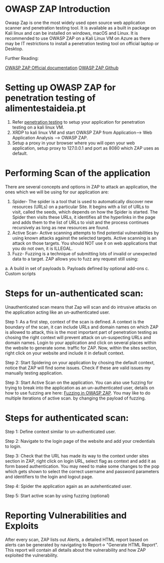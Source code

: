 # OWASP ZAP Introduction

Owasp Zap is one the most widely used open source web application scanner and penetration testing tool. It is available as a built in package on Kali linux and can be installed on windows, macOS and Linux. It is recommended to use OWASP ZAP on a Kali Linux VM on Azure as there may be IT restrictions to install a penetration testing tool on official laptop or Desktop. 

Further Reading:

[OWASP ZAP Official documentation](https://www.zaproxy.org/)
[OWASP ZAP Github](https://github.com/zaproxy)

# Setting up OWASP ZAP for penetration testing of alimentestaideia.pt

1. Refer [penetration testing](../Penetration-Test-Setup/Readme.MD) to setup your application for penetration testing on a kali linux VM.
2. XRDP to kali linux VM and start OWASP ZAP from Application--> Web Application Analysis --> OWASP ZAP.
3. Setup a proxy in your browser where you will open your web application, setup proxy to 127.0.0.1 and port as 8080 which ZAP uses as default.


# Performing Scan of the application

There are several concepts and options in ZAP to attack an application, the ones which we will be using for our application are:

1. Spider- The spider is a tool that is used to automatically discover new resources (URLs) on a particular Site. It begins with a list of URLs to visit, called the seeds, which depends on how the Spider is started. The Spider then visits these URLs, it identifies all the hyperlinks in the page and adds them to the list of URLs to visit and the process continues recursively as long as new resources are found.
2. Active Scan- Active scanning attempts to find potential vulnerabilities by using known attacks against the selected targets. Active scanning is an attack on those targets. You should NOT use it on web applications that you do not own, it is ILLEGAL.
3. Fuzz- Fuzzing is a technique of submitting lots of invalid or unexpected data to a target.
ZAP allows you to fuzz any request still using:

a. A build in set of payloads
b. Payloads defined by optional add-ons
c. Custom scripts

# Steps for un-authenticated scan:

Unauthenticated scan means that Zap will scan and do intrusive attacks on the application acting like an un-authenticated user. 

Step 1: As a first step, context of the scan is defined. A context is the boundary of the scan, it can include URLs and domain names on which ZAP is allowed to attack, this is the most important part of penetration testing as chosing the right context will prevent attack on un-suspecting URLs and domain names. Login to your application and click on several places within the website to generate some. traffic for ZAP. Now, within the sites section, right click on your website and include it in default context.

Step 2: Start Spidering on your application by chosing the default context, notice that ZAP will find some issues. Check if these are valid issues my manually testing application.

Step 3: Start Active Scan on the application. You can also use fuzzing for trying to break into the application as an un-authenticated user, details on how to use fuzzing are here: [Fuzzing in OWASP ZAP](https://www.zaproxy.org/docs/desktop/addons/fuzzer/). You may like to do multiple iterations of active scan. by changing the payload of fuzzing.

# Steps for authenticated scan:

Step 1: Define context similar to un-authenticated user.

Step 2: Navigate to the login page of the website and add your credentials to login.

Step 3: Check that the URL has made its way to the context under sites section in ZAP, right click on login URL, select flag as context and add it as form based authentication. You may need to make some changes to the pop which gets shown to select the correct username and password parameters and identifiers to the login and logout page.

Step 4: Spider the application again as an autehenticated user.

Step 5: Start active scan by using fuzzing (optional)


# Reporting Vulnerabilities and Exploits

After every scan, ZAP lists out Alerts, a detailed HTML report based on alerts can be generated by navigating to Report-> "Generate HTML Report". This report will contain all details about the vulnerability and how ZAP exploited the vulnerability. 

